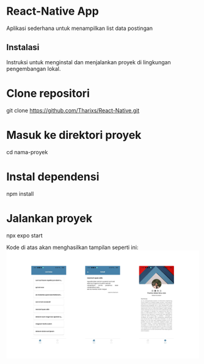 # React-Native App
Aplikasi sederhana untuk menampilkan list data postingan 

## Instalasi
Instruksi untuk menginstal dan menjalankan proyek di lingkungan pengembangan lokal.

# Clone repositori
git clone https://github.com/Tharixs/React-Native.git

# Masuk ke direktori proyek
cd nama-proyek

# Instal dependensi
npm install

# Jalankan proyek
npx expo start

Kode di atas akan menghasilkan tampilan seperti ini:
![App](./app.png)
 
